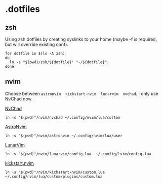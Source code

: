 # .dotfiles

## zsh

Using zsh dotfiles by creating syslinks to your home (maybe -f is required, but will override existing conf).
```shell
for dotfile in $(ls -A zsh); 
do
  ln -s "$(pwd)/zsh/${dotfile}" "~/${dotfile}"; 
done
```
## nvim

Choose between `astronvim  kickstart-nvim  lunarvim  nvchad`. I only use NvChad now.

[NvChad](https://github.com/NvChad/NvChad)
```shell
ln -s "$(pwd)"/nvim/nvchad ~/.config/nvim/lua/custom
```

[AstroNvim](https://github.com/AstroNvim/AstroNvim)
```shell
ln -s "$(pwd)"/nvim/astronvim ~/.config/nvim/lua/user
```

[LunarVim](https://github.com/LunarVim/LunarVim)
```shell
ln -s "$(pwd)"/nvim/lunarvim/config.lua  ~/.config/lvim/config.lua
```

[kickstart.nvim](https://github.com/nvim-lua/kickstart.nvim)
```shell
ln -s "$(pwd)"/nvim/kickstart-nvim/custom.lua ~/.config/nvim/lua/custom/plugins/custom.lua
```
